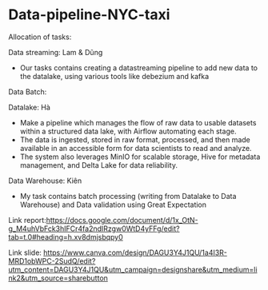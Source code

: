 # Data-pipeline-NYC-taxi
Allocation of tasks:

Data streaming: Lam & Dũng
- Our tasks contains creating a datastreaming pipeline to add new data to the datalake, using various tools like debezium and kafka

Data Batch:

Datalake: Hà
- Make a pipeline which manages the flow of raw data to usable datasets within a structured data lake, with Airflow automating each stage.
- The data is ingested, stored in raw format, processed, and then made available in an accessible form for data scientists to read and analyze.
- The system also leverages MinIO for scalable storage, Hive for metadata management, and Delta Lake for data reliability.

Data Warehouse: Kiên
- My task contains batch processing (writing from Datalake to Data Warehouse) and Data validation using Great Expectation

Link report:https://docs.google.com/document/d/1x_OtN-g_M4uhVbFck3hIFCr4fa2ndIRzgw0WtD4yFFg/edit?tab=t.0#heading=h.xv8dmjsbqpy0

Link slide: https://www.canva.com/design/DAGU3Y4J1QU/1a4I3R-MRD1obWPC-2SudQ/edit?utm_content=DAGU3Y4J1QU&utm_campaign=designshare&utm_medium=link2&utm_source=sharebutton
